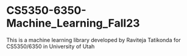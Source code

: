 # CS5350-6350-Machine_Learning_Fall23

This is a machine learning library developed by Raviteja Tatikonda for
CS5350/6350 in University of Utah
